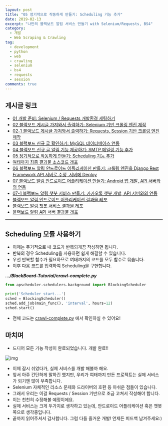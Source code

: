 ```yaml
---
layout: post
title: "05 정기적으로 작동하게 만들기: Scheduling 기능 추가"
date: 2019-02-13
excerpt: "나만의 블랙보드 알림 서비스 만들기 with Selenium/Requests, BS4"
category:
  - 개발
  - Web Scraping & Crawling
tag:
  - development
  - python
  - web
  - crawling
  - selenium
  - bs4
  - requests
  - session
comments: true
---
```


## 게시글 링크

- [01 개발 준비: Selenium / Requests 개발환경 세팅하기](https://TaeBbong.github.io/blackboard01-post)
- [02 블랙보드 게시글 가져와서 출력하기: Selenium 기반 크롤링 엔진 제작](https://TaeBbong.github.io/blackboard02-post)
- [02-1 블랙보드 게시글 가져와서 출력하기: Requests, Session 기반 크롤링 엔진 제작](https://TaeBbong.github.io/blackboard02_1-post)
- [03 블랙보드 신규 글 확인하기: MySQL 데이터베이스 연동](https://TaeBbong.github.io/blackboard03-post)
- [04 블랙보드 신규 글 알림 기능 제공하기: SMTP 메일링 기능 추가](https://TaeBbong.github.io/blackboard04-post)
- [05 정기적으로 작동하게 만들기: Scheduling 기능 추가](https://TaeBbong.github.io/blackboard05-post)
- [여태까지 최종 결과물 소스코드 레포](https://github.com/TaeBbong/BlackBoard-Tutorial)
- [06 블랙보드 알림 안드로이드 어플리케이션 만들기: 크롤링 엔진을 Django Rest Framework API 서버로 수정, 서버에 Deploy](https://TaeBbong.github.io/blackboard06-post)
- [07 블랙보드 알림 안드로이드 어플리케이션 만들기: Android 앱 개발, API 서버와의 연동](https://TaeBbong.github.io/blackboard07-post)
- [07-1 블랙보드 알림 챗봇 서비스 만들기: 카카오톡 챗봇 개발, API 서버와의 연동](https://TaeBbong.github.io/blackboard07_1-post)
- [블랙보드 알림 안드로이드 어플리케이션 결과물 레포](https://TaeBbong.github.io/blackboardapp-post)
- [블랙보드 알림 챗봇 서비스 결과물 레포](https://TaeBbong.github.io/blackboardchat-post)
- [블랙보드 알림 API 서버 결과물 레포](https://TaeBbong.github.io/blackboardapi-post)

---

## Scheduling 모듈 사용하기

- 이제는 주기적으로 내 코드가 반복되게끔 작성하면 됩니다.
- 반복의 경우 Scheduling을 사용하면 쉽게 해결할 수 있습니다.
- 우선 반복할 함수가 필요하므로 여태까지의 코드를 모두 함수로 묶습니다.
- 이후 다음 코드를 입력하여 Scheduling을 구현합니다.

**_.../BlackBoard-Tutorial/crawl-complete.py_**

```python
from apscheduler.schedulers.background import BlockingScheduler

print('Scheduler start...')
sched = BlockingScheduler()
sched.add_job(main_func(), 'interval', hours=12)
sched.start()
```

- 전체 코드는 [crawl-complete.py](https://github.com/TaeBbong/BlackBoard-Tutorial) 에서 확인하실 수 있어요!

## 마치며

- 드디어 모든 기능 작성이 완료되었습니다. 개발 완료!!

![img](https://taebbong.github.io/images/blog/bap/bap5-1.png)

- 이제 잠시 쉬었다가, 실제 서비스를 개발 해볼까 해요.
- 앞서 아주 간단하게 말하긴 했지만, 우리가 여태까지 만든 프로젝트는 실제 서비스가 되기엔 많이 부족합니다.
- Selenium 자체적인 리소스 문제와 드라이버의 호환 등 아쉬운 점들이 있습니다.
- 그래서 우리는 이걸 Requests / Session 기반으로 조금 고쳐서 작성해야 합니다.
- 이는 천천히 수정해볼 예정이에요.
- 실제 서비스는 크게 두가지로 생각하고 있는데, 안드로이드 어플리케이션 혹은 챗봇 쪽으로 생각중입니다.
- 끝까지 읽어주셔서 감사합니다. 그럼 다들 즐거운 개발! 언제든 피드백 남겨주세요:)
